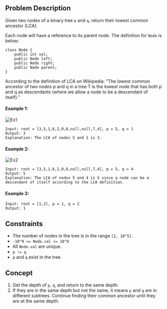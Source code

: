 ## Problem Description

Given two nodes of a binary tree `p` and `q`, return their lowest common ancestor (LCA).

Each node will have a reference to its parent node. The definition for `Node` is below:
```plaintext
class Node {
    public int val;
    public Node left;
    public Node right;
    public Node parent;
}
```
According to the definition of LCA on Wikipedia: "The lowest common ancestor of two nodes p and q in a tree T is the lowest node that has both p and q as descendants (where we allow a node to be a descendant of itself)."

 

#### Example 1:
![Ex1](https://assets.leetcode.com/uploads/2018/12/14/binarytree.png)
```plaintext
Input: root = [3,5,1,6,2,0,8,null,null,7,4], p = 5, q = 1
Output: 3
Explanation: The LCA of nodes 5 and 1 is 3.
```
#### Example 2:
![Ex2](https://assets.leetcode.com/uploads/2018/12/14/binarytree.png)
```plaintext
Input: root = [3,5,1,6,2,0,8,null,null,7,4], p = 5, q = 4
Output: 5
Explanation: The LCA of nodes 5 and 4 is 5 since a node can be a descendant of itself according to the LCA definition.
```
#### Example 3:
```plaintext
Input: root = [1,2], p = 1, q = 2
Output: 1
``` 

## Constraints

- The number of nodes in the tree is in the range `[2, 10^5]`.
- `-10^9 <= Node.val <= 10^9`
- All `Node.val` are unique.
- `p != q`
- `p` and `q` exist in the tree.

## Concept
1. Get the depth of `p`, `q`, and return to the same depth.
2. If they are in the same depth but not the same, it means `p` and `q` are in different subtrees. Continue finding their common ancestor until they are at the same depth.
